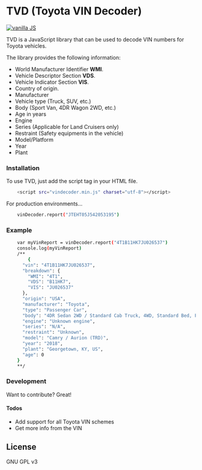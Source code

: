 # TVD (Toyota VIN Decoder)
[![vanilla JS](http://vanilla-js.com/assets/button.png)](http://vanilla-js.com/)

TVD is a JavaScript library that can be used to decode VIN numbers for Toyota vehicles.

The library provides the following information:
  - World Manufacturer Identifier **WMI**.
  - Vehicle Descriptor Section **VDS**.
  - Vehicle Indicator Section **VIS**.
  - Country of origin.
  - Manufacturer
  - Vehicle type (Truck, SUV, etc.)
  - Body (Sport Van, 4DR Wagon 2WD, etc.)
  - Age in years
  - Engine
  - Series (Applicable for Land Cruisers only)
  - Restraint (Safety equipments in the vehicle)
  - Model/Platform
  - Year
  - Plant
### Installation

To use TVD, just add the script tag in your HTML file.

```sh
    <script src="vindecoder.min.js" charset="utf-8"></script>
```

For production environments...

```sh
    vinDecoder.report("JTEHT05J542053195")
```

### Example

```sh
    var myVinReport = vinDecoder.report("4T1B11HK7JU026537")
    console.log(myVinReport)
    /**
        {
      "vin": "4T1B11HK7JU026537",
      "breakdown": {
        "WMI": "4T1",
        "VDS": "B11HK7",
        "VIS": "JU026537"
      },
      "origin": "USA",
      "manufacturer": "Toyota",
      "type": "Passenger Car",
      "body": "4DR Sedan 2WD / Standard Cab Truck, 4WD, Standard Bed, Full-Size Frame",
      "engine": "Unknown engine",
      "series": "N/A",
      "restraint": "Unknown",
      "model": "Camry / Aurion (TRD)",
      "year": "2018",
      "plant": "Georgetown, KY, US",
      "age": 0
    }
    **/
```

### Development

Want to contribute? Great!

#### Todos

 - Add support for all Toyota VIN schemes
 - Get more info from the VIN

License
----

GNU GPL v3
